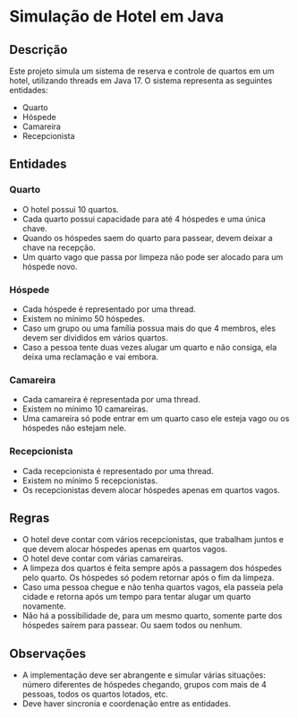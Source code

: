 # Simulação de Hotel em Java

## Descrição
Este projeto simula um sistema de reserva e controle de quartos em um hotel, utilizando threads em Java 17. O sistema representa as seguintes entidades:
- Quarto
- Hóspede
- Camareira
- Recepcionista

## Entidades
### Quarto
- O hotel possui 10 quartos.
- Cada quarto possui capacidade para até 4 hóspedes e uma única chave.
- Quando os hóspedes saem do quarto para passear, devem deixar a chave na recepção.
- Um quarto vago que passa por limpeza não pode ser alocado para um hóspede novo.

### Hóspede
- Cada hóspede é representado por uma thread.
- Existem no mínimo 50 hóspedes.
- Caso um grupo ou uma família possua mais do que 4 membros, eles devem ser divididos em vários quartos.
- Caso a pessoa tente duas vezes alugar um quarto e não consiga, ela deixa uma reclamação e vai embora.

### Camareira
- Cada camareira é representada por uma thread.
- Existem no mínimo 10 camareiras.
- Uma camareira só pode entrar em um quarto caso ele esteja vago ou os hóspedes não estejam nele.

### Recepcionista
- Cada recepcionista é representado por uma thread.
- Existem no mínimo 5 recepcionistas.
- Os recepcionistas devem alocar hóspedes apenas em quartos vagos.

## Regras
- O hotel deve contar com vários recepcionistas, que trabalham juntos e que devem alocar hóspedes apenas em quartos vagos.
- O hotel deve contar com várias camareiras.
- A limpeza dos quartos é feita sempre após a passagem dos hóspedes pelo quarto. Os hóspedes só podem retornar após o fim da limpeza.
- Caso uma pessoa chegue e não tenha quartos vagos, ela passeia pela cidade e retorna após um tempo para tentar alugar um quarto novamente.
- Não há a possibilidade de, para um mesmo quarto, somente parte dos hóspedes saírem para passear. Ou saem todos ou nenhum.

## Observações
- A implementação deve ser abrangente e simular várias situações: número diferentes de hóspedes chegando, grupos com mais de 4 pessoas, todos os quartos lotados, etc.
- Deve haver sincronia e coordenação entre as entidades.

